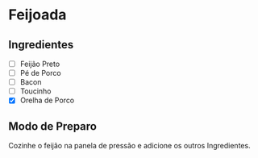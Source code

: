 # Feijoada

## Ingredientes
- [ ] Feijão Preto
- [ ] Pé de Porco
- [ ] Bacon
- [ ] Toucinho
- [x] Orelha de Porco

## Modo de Preparo

Cozinhe o feijão na panela de pressão e adicione os outros Ingredientes.
